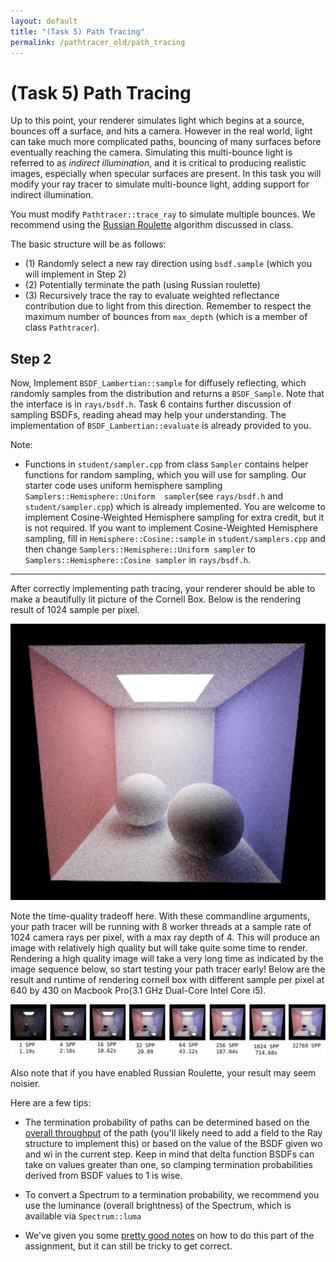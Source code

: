 ```yaml
---
layout: default
title: "(Task 5) Path Tracing"
permalink: /pathtracer_old/path_tracing
---
```


# (Task 5) Path Tracing

Up to this point, your renderer simulates light which begins at a source, bounces off a surface, and hits a camera. However in the real world, light can take much more complicated paths, bouncing of many surfaces before eventually reaching the camera. Simulating this multi-bounce light is referred to as _indirect illumination_, and it is critical to producing realistic images, especially when specular surfaces are present. In this task you will modify your ray tracer to simulate multi-bounce light, adding support for indirect illumination.


You must modify `Pathtracer::trace_ray` to simulate multiple bounces. We recommend using the [Russian Roulette](http://15462.courses.cs.cmu.edu/spring2020/lecture/montecarloraytracing/slide_044) algorithm discussed in class.

The basic structure will be as follows:

* (1) Randomly select a new ray direction using `bsdf.sample` (which you will implement in Step 2)
* (2) Potentially terminate the path (using Russian roulette)
* (3) Recursively trace the ray to evaluate weighted reflectance contribution due to light from this direction. Remember to respect the maximum number of bounces from `max_depth` (which is a member of class `Pathtracer`).



## Step 2
Now, Implement `BSDF_Lambertian::sample` for diffusely reflecting, which randomly samples from the distribution and returns a `BSDF_Sample`.  Note that the interface is in `rays/bsdf.h`. Task 6 contains further discussion of sampling BSDFs, reading ahead may help your understanding. The implementation of `BSDF_Lambertian::evaluate` is already provided to you.

Note:

* Functions in `student/sampler.cpp` from class `Sampler` contains helper functions for random sampling, which you will use for sampling. Our starter code uses uniform hemisphere sampling `Samplers::Hemisphere::Uniform  sampler`(see `rays/bsdf.h` and `student/sampler.cpp`) which is already implemented. You are welcome to implement Cosine-Weighted Hemisphere sampling for extra credit, but it is not required. If you want to implement Cosine-Weighted Hemisphere sampling, fill in `Hemisphere::Cosine::sample` in `student/samplers.cpp` and then change `Samplers::Hemisphere::Uniform sampler` to `Samplers::Hemisphere::Cosine sampler` in `rays/bsdf.h`.

---

After correctly implementing path tracing, your renderer should be able to make a beautifully lit picture of the Cornell Box. Below is the rendering result of 1024 sample per pixel.

![cornell_lambertian](new_results/lambertian.png)

Note the time-quality tradeoff here. With these commandline arguments, your path tracer will be running with 8 worker threads at a sample rate of 1024 camera rays per pixel, with a max ray depth of 4. This will produce an image with relatively high quality but will take quite some time to render. Rendering a high quality image will take a very long time as indicated by the image sequence below, so start testing your path tracer early! Below are the result and runtime of rendering cornell box with different sample per pixel at 640 by 430 on Macbook Pro(3.1 GHz Dual-Core Intel Core i5).

![spheres](new_results/timing.png)

Also note that if you have enabled Russian Roulette, your result may seem noisier.

Here are a few tips:

* The termination probability of paths can be determined based on the [overall throughput](http://15462.courses.cs.cmu.edu/fall2015/lecture/globalillum/slide_044) of the path (you'll likely need to add a field to the Ray structure to implement this) or based on the value of the BSDF given wo and wi in the current step. Keep in mind that delta function BSDFs can take on values greater than one, so clamping termination probabilities derived from BSDF values to 1 is wise.

* To convert a Spectrum to a termination probability, we recommend you use the luminance (overall brightness) of the Spectrum, which is available via `Spectrum::luma`

* We've given you some [pretty good notes](http://15462.courses.cs.cmu.edu/fall2015/lecture/globalillum/slide_047) on how to do this part of the assignment, but it can still be tricky to get correct.
